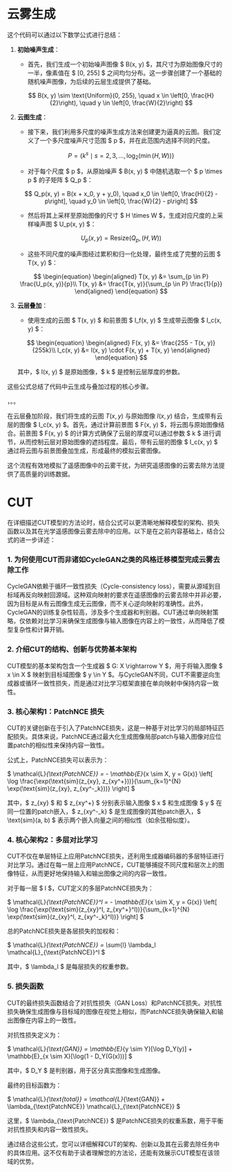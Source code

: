 # 云雾生成

这个代码可以通过以下数学公式进行总结：

1. **初始噪声生成**：
   - 首先，我们生成一个初始噪声图像 $ B(x, y) $，其尺寸为原始图像尺寸的一半，像素值在 $ [0, 255] $ 之间均匀分布。这一步骤创建了一个基础的随机噪声图像，为后续的云层生成提供了基础。

   $$
   B(x, y) \sim \text{Uniform}(0, 255), \quad x \in \left[0, \frac{H}{2}\right), \quad y \in \left[0, \frac{W}{2}\right)
   $$

2. **云图生成**：
   - 接下来，我们利用多尺度的噪声生成方法来创建更为逼真的云图。我们定义了一个多尺度噪声尺寸范围 $ p $，并在此范围内选择不同的尺度。

   $$
   P = \left\{k^s \mid s = 2, 3, \dots, \log_2(\min(H, W))\right\}
   $$

   - 对于每个尺度 $ p $，从原始噪声 $ B(x, y) $ 中随机选取一个 $ p \times p $ 的子矩阵 $ Q_p $：

   $$
   Q_p(x, y) = B(x + x_0, y + y_0), \quad x_0 \in \left[0, \frac{H}{2} - p\right], \quad y_0 \in \left[0, \frac{W}{2} - p\right]
   $$

   - 然后将其上采样至原始图像的尺寸 $ H \times W $，生成对应尺度的上采样噪声图 $ U_p(x, y) $：

   $$
   U_p(x, y) = \text{Resize}\left(Q_p, (H, W)\right)
   $$

   - 这些不同尺度的噪声图经过累积和归一化处理，最终生成了完整的云图 $ T(x, y) $：

   $$
   \begin{equation}
   \begin{aligned}
   T(x, y) &= \sum_{p \in P} \frac{U_p(x, y)}{p}\\
   T(x, y) &= \frac{T(x, y)}{\sum_{p \in P} \frac{1}{p}}
   \end{aligned}
   \end{equation}
   $$
   
   
   
3. **云层叠加**：
   
   - 使用生成的云图 $ T(x, y) $ 和前景图 $ I_f(x, y) $ 生成带云图像 $ I_c(x, y) $：
   
   $$
   \begin{equation}
   \begin{aligned}
   F(x, y) &= \frac{255 - T(x, y)}{255k}\\
   I_c(x, y) &= I(x, y) \cdot F(x, y) + T(x, y)
   \end{aligned}
   \end{equation}
   $$
   
   
   
   
   
   其中，$ I(x, y) $ 是原始图像，$ k $ 是控制云层厚度的参数。

这些公式总结了代码中云生成与叠加过程的核心步骤。



，。。

在云层叠加阶段，我们将生成的云图 $T(x, y)$ 与原始图像 $I(x, y)$ 结合，生成带有云层的图像 $ I_c(x, y) $。首先，通过计算前景图 $ F(x, y) $，将云图与原始图像结合。前景图 $ F(x, y) $ 的计算方式确保了云层的厚度可以通过参数 $ k $ 进行调节，从而控制云层对原始图像的遮挡程度。最后，带有云层的图像 $ I_c(x, y) $ 通过将云图与前景图叠加生成，形成最终的模拟云雾图像。

这个流程有效地模拟了遥感图像中的云雾干扰，为研究遥感图像的云雾去除方法提供了高质量的训练数据。



# CUT

在详细描述CUT模型的方法论时，结合公式可以更清晰地解释模型的架构、损失函数以及其在光学遥感图像云雾去除中的应用。以下是在之前内容基础上，结合公式的进一步详述：

### 1. **为何使用CUT而非诸如CycleGAN之类的风格迁移模型完成云雾去除工作**

CycleGAN依赖于循环一致性损失（Cycle-consistency loss），需要从源域到目标域再反向映射回源域。这种双向映射的要求在遥感图像的云雾去除中并非必要，因为目标是从有云图像生成无云图像，而不关心逆向映射的准确性。此外，CycleGAN的训练复杂性较高，涉及多个生成器和判别器。CUT通过单向映射策略，仅依赖对比学习来确保生成图像与输入图像在内容上的一致性，从而降低了模型复杂性和计算开销。

### 2. **介绍CUT的结构、创新与优势基本架构**

CUT模型的基本架构包含一个生成器 $ G: X \rightarrow Y $，用于将输入图像 $ x \in X $ 映射到目标域图像 $ y \in Y $。与CycleGAN不同，CUT不需要逆向生成器或循环一致性损失，而是通过对比学习框架直接在单向映射中保持内容一致性。

### 3. **核心架构1：PatchNCE 损失**

CUT的关键创新在于引入了PatchNCE损失，这是一种基于对比学习的局部特征匹配损失。具体来说，PatchNCE通过最大化生成图像局部patch与输入图像对应位置patch的相似性来保持内容一致性。

公式上，PatchNCE损失可以表示为：

$
\mathcal{L}_{\text{PatchNCE}} = - \mathbb{E}_{x \sim X, y = G(x)} \left[ \log \frac{\exp(\text{sim}(z_{xy}, z_{xy^+}))}{\sum_{k=1}^{N} \exp(\text{sim}(z_{xy}, z_{xy^-_k}))} \right]
$

其中，$ z_{xy} $ 和 $ z_{xy^+} $ 分别表示输入图像 $ x $ 和生成图像 $ y $ 在同一位置的patch嵌入，$ z_{xy^-_k} $ 是生成图像的其他patch嵌入，$ \text{sim}(a, b) $ 表示两个嵌入向量之间的相似性（如余弦相似度）。

### 4. **核心架构2：多层对比学习**

CUT不仅在单层特征上应用PatchNCE损失，还利用生成器编码器的多层特征进行对比学习。通过在每一层上应用PatchNCE，CUT能够捕捉不同尺度和层次上的图像特征，从而更好地保持输入和输出图像之间的内容一致性。

对于每一层 $ l $，CUT定义的多层PatchNCE损失为：

$
\mathcal{L}_{\text{PatchNCE}}^l = - \mathbb{E}_{x \sim X, y = G(x)} \left[ \log \frac{\exp(\text{sim}(z_{xy}^l, z_{xy^+}^l))}{\sum_{k=1}^{N} \exp(\text{sim}(z_{xy}^l, z_{xy^-_k}^l))} \right]
$

总的PatchNCE损失是各层损失的加权和：

$
\mathcal{L}_{\text{PatchNCE}} = \sum_{l} \lambda_l \mathcal{L}_{\text{PatchNCE}}^l
$

其中，$ \lambda_l $ 是每层损失的权重参数。

### 5. **损失函数**

CUT的最终损失函数结合了对抗性损失（GAN Loss）和PatchNCE损失。对抗性损失确保生成图像与目标域的图像在视觉上相似，而PatchNCE损失确保输入和输出图像在内容上的一致性。

对抗性损失定义为：

$
\mathcal{L}_{\text{GAN}} = \mathbb{E}_{y \sim Y}[\log D_Y(y)] + \mathbb{E}_{x \sim X}[\log(1 - D_Y(G(x)))]
$

其中，$ D_Y $ 是判别器，用于区分真实图像和生成图像。

最终的目标函数为：

$
\mathcal{L}_{\text{total}} = \mathcal{L}_{\text{GAN}} + \lambda_{\text{PatchNCE}} \mathcal{L}_{\text{PatchNCE}}
$

这里，$ \lambda_{\text{PatchNCE}} $ 是PatchNCE损失的权重系数，用于平衡对抗性损失和内容一致性损失。

通过结合这些公式，您可以详细解释CUT的架构、创新以及其在云雾去除任务中的具体应用。这不仅有助于读者理解您的方法论，还能有效展示CUT模型在该领域的优势。

